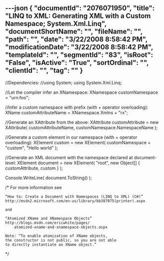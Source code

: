 ---json
{
  "documentId": "2076071950",
  "title": "LINQ to XML: Generating XML with a Custom Namespace; System.Xml.Linq",
  "documentShortName": "",
  "fileName": "",
  "path": "",
  "date": "3/22/2008 8:58:42 PM",
  "modificationDate": "3/22/2008 8:58:42 PM",
  "templateId": "",
  "segmentId": "83",
  "isRoot": "False",
  "isActive": "True",
  "sortOrdinal": "",
  "clientId": "",
  "tag": ""
}
---

//Dependencies:
//using System; using System.Xml.Linq;

//Let the compiler infer an XNamespace:
XNamespace customNamespace = &quot;urn:foo&quot;;

//Infer a custom namespace with prefix (with + operator overloading):
XName customAttributeName = XNamespace.Xmlns + &quot;rx&quot;;

//Generate an XAttribute from the above:
XAttribute customAttribute =
    new XAttribute( customAttributeName, customNamespace.NamespaceName );

//Generate a custom element in our namespace (with + operator overloading):
XElement custom = new XElement( customNamespace + &quot;custom&quot;, &quot;Hello world&quot; );

//Generate an XML document with the namespace declared at document-level:
XElement document =
    new XElement( &quot;root&quot;, new Object[] { customAttribute, custom } );

Console.WriteLine( document.ToString() );

/*
    For more information see

    “How to: Create a Document with Namespaces (LINQ to XML) (C#)”
    http://msdn2.microsoft.com/en-us/library/bb387075(printer).aspx

    and

    “Atomized XName and XNamespace Objects”
    http://blogs.msdn.com/ericwhite/pages/
        atomized-xname-and-xnamespace-objects.aspx

    Note: “To enable atomization of XName objects,
    the constructor is not public, so you are not able
    to directly instantiate an XName object.”
*/
